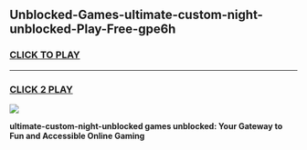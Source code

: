 
## Unblocked-Games-ultimate-custom-night-unblocked-Play-Free-gpe6h
<h3>
<a href="https://premium76.site?title=ultimate-custom-night-unblocked&ref=18A1">CLICK TO PLAY</a></h3>
<hr>

<h3>
<a href="https://premium76.site?title=ultimate-custom-night-unblocked&ref=18A1">CLICK 2 PLAY</a>
  
</h3>

<a href="https://premium76.site?title=ultimate-custom-night-unblocked&ref=18A1"><img src="https://clearcache.store/games.png"></a>


**ultimate-custom-night-unblocked games unblocked: Your Gateway to Fun and Accessible Online Gaming**
